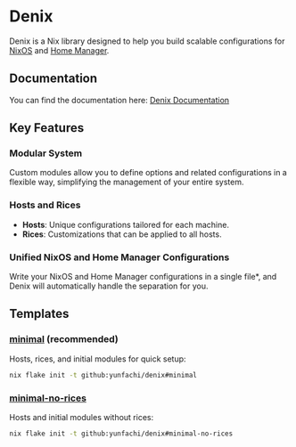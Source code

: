 # Denix

Denix is a Nix library designed to help you build scalable configurations for [NixOS](https://nixos.org/) and [Home Manager](https://github.com/nix-community/home-manager).

## Documentation

You can find the documentation here: [Denix Documentation](https://yunfachi.github.io/denix/introduction)

## Key Features

### Modular System
Custom modules allow you to define options and related configurations in a flexible way, simplifying the management of your entire system.

### Hosts and Rices
* **Hosts**: Unique configurations tailored for each machine.
* **Rices**: Customizations that can be applied to all hosts.

### Unified NixOS and Home Manager Configurations
Write your NixOS and Home Manager configurations in a single file*, and Denix will automatically handle the separation for you.

## Templates

### [minimal](./templates/minimal/) (recommended)
Hosts, rices, and initial modules for quick setup:
```sh
nix flake init -t github:yunfachi/denix#minimal
```

### [minimal-no-rices](./templates/minimal-no-rices/)
Hosts and initial modules without rices:
```sh
nix flake init -t github:yunfachi/denix#minimal-no-rices
```
